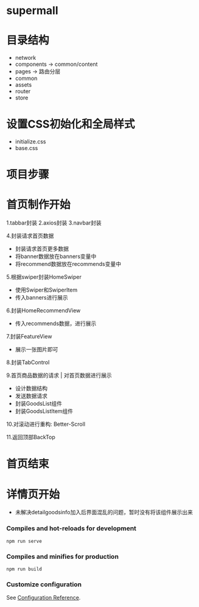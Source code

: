 # supermall

# 目录结构
- network
- components -> common/content
- pages -> 路由分层
- common 
- assets
- router
- store

# 设置CSS初始化和全局样式
- initialize.css
- base.css

# 项目步骤

# 首页制作开始
1.tabbar封装
2.axios封装
3.navbar封装

4.封装请求首页数据
- 封装请求首页更多数据
- 将banner数据放在banners变量中
- 将recommend数据放在recommends变量中

5.根据swiper封装HomeSwiper
- 使用Swiper和SwiperItem
- 传入banners进行展示

6.封装HomeRecommendView
- 传入recommends数据，进行展示

7.封装FeatureView
- 展示一张图片即可

8.封装TabControl

9.首页商品数据的请求 | 对首页数据进行展示
- 设计数据结构
- 发送数据请求
- 封装GoodsList组件
- 封装GoodsListItem组件

10.对滚动进行重构: Better-Scroll

11.返回顶部BackTop
# 首页结束

# 详情页开始
- 未解决detailgoodsinfo加入后界面混乱的问题，暂时没有将该组件展示出来

### Compiles and hot-reloads for development
```
npm run serve
```

### Compiles and minifies for production
```
npm run build
```

### Customize configuration
See [Configuration Reference](https://cli.vuejs.org/config/).
